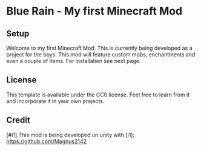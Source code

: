 # Blue Rain - My first Minecraft Mod

## Setup

Welcome to my first Minecraft Mod. This is currently being developed as a project for the boys.
This mod will feature custom mobs, enchantments and even a couple of items. For installation see next page.

## License

This template is available under the CC0 license. Feel free to learn from it and incorporate it in your own projects.

## Credit
[#i1]
This mod is being developed un unity with [i1]: https://github.com/Magnus2142

